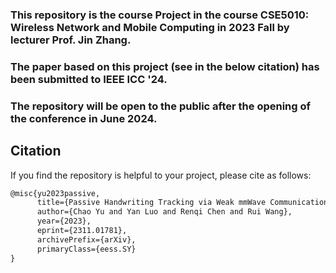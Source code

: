 ### This repository is the course Project in the course CSE5010: Wireless Network and Mobile Computing in 2023 Fall by lecturer Prof. Jin Zhang. 
### The paper based on this project (see in the below citation) has been submitted to IEEE ICC '24. 
### The repository will be open to the public after the opening of the conference in June 2024.

## Citation
If you find the repository is helpful to your project, please cite as follows:

```latex
@misc{yu2023passive,
      title={Passive Handwriting Tracking via Weak mmWave Communication Signals},
      author={Chao Yu and Yan Luo and Renqi Chen and Rui Wang},
      year={2023},
      eprint={2311.01781},
      archivePrefix={arXiv},
      primaryClass={eess.SY}
}
```

